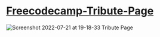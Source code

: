 # [Freecodecamp-Tribute-Page](https://zenab12.github.io/Freecodecamp-Tribute-Page/)

<p align="center">
  
![Screenshot 2022-07-21 at 19-18-33 Tribute Page](https://user-images.githubusercontent.com/78083890/180274705-d30c7893-53e0-407d-a241-4f6ba6e2de9e.png)

</p>
